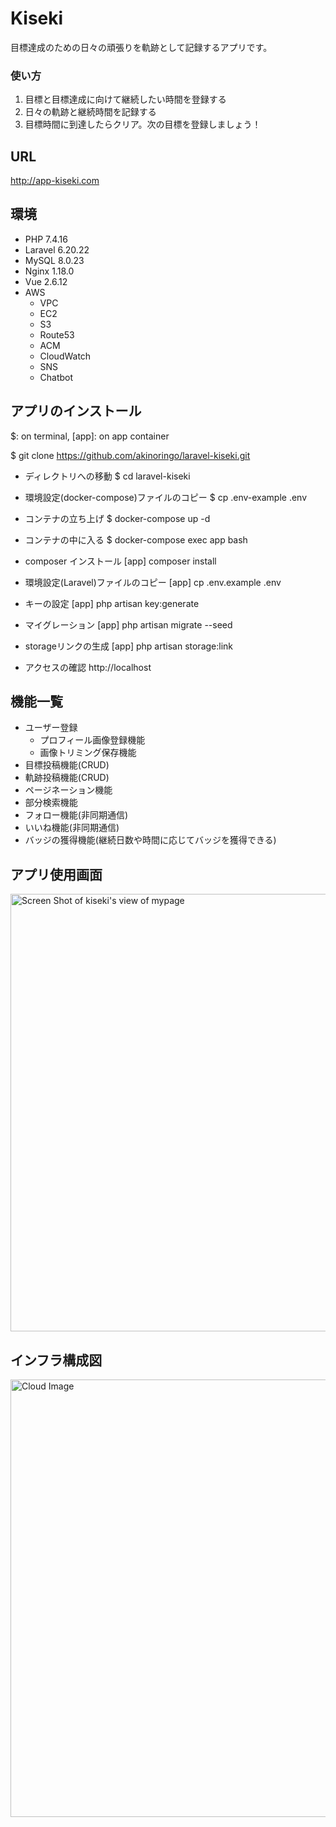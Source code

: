 # Kiseki
目標達成のための日々の頑張りを軌跡として記録するアプリです。<br>

### 使い方
1. 目標と目標達成に向けて継続したい時間を登録する
2. 日々の軌跡と継続時間を記録する
3. 目標時間に到達したらクリア。次の目標を登録しましょう！

## URL
http://app-kiseki.com

## 環境
- PHP 7.4.16
- Laravel 6.20.22
- MySQL 8.0.23
- Nginx 1.18.0
- Vue 2.6.12
- AWS
	- VPC
 	- EC2
 	- S3
	- Route53
	- ACM
	- CloudWatch
	- SNS
	- Chatbot

## アプリのインストール
$: on terminal, [app]: on app container

$ git clone https://github.com/akinoringo/laravel-kiseki.git

- ディレクトリへの移動
$ cd laravel-kiseki
- 環境設定(docker-compose)ファイルのコピー
$ cp .env-example .env

- コンテナの立ち上げ
$ docker-compose up -d

- コンテナの中に入る
$ docker-compose exec app bash

- composer インストール
[app] composer install

- 環境設定(Laravel)ファイルのコピー
[app] cp .env.example .env 

- キーの設定
[app] php artisan key:generate

- マイグレーション
[app]	php artisan migrate --seed

- storageリンクの生成
[app] php artisan storage:link

- アクセスの確認
http://localhost


## 機能一覧
- ユーザー登録
	- プロフィール画像登録機能
	- 画像トリミング保存機能
- 目標投稿機能(CRUD)
- 軌跡投稿機能(CRUD)
- ページネーション機能
- 部分検索機能
- フォロー機能(非同期通信)
- いいね機能(非同期通信)
- バッジの獲得機能(継続日数や時間に応じてバッジを獲得できる)


## アプリ使用画面

<img width="700" alt="Screen Shot of kiseki's view of mypage" src="https://user-images.githubusercontent.com/73481750/115630536-242b0b80-a33f-11eb-8e38-18333a4a977f.png">

## インフラ構成図
<img width="700" alt="Cloud Image" src="https://user-images.githubusercontent.com/73481750/117399222-019e1280-af3b-11eb-975b-fa5b89049446.png">